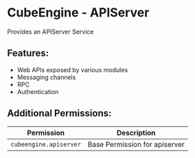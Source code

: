 # CubeEngine - APIServer
Provides an APIServer Service

## Features:
 - Web APIs exposed by various modules
 - Messaging channels
 - RPC
 - Authentication

## Additional Permissions:

| Permission | Description |
| --- | --- |
| `cubeengine.apiserver` | Base Permission for apiserver |